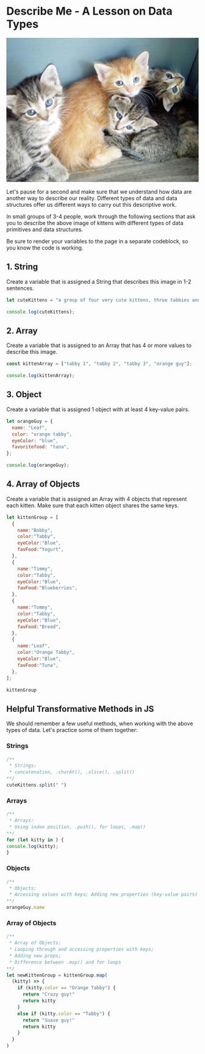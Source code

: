 # Describe Me - A Lesson on Data Types

![Cute bunch of 4 kittens](./../assets/images/cute-kittens.jpg)

Let's pause for a second and make sure that we understand how data are another way to describe our reality. Different types of data and data structures offer us different ways to carry out this descriptive work.

In small groups of 3-4 people, work through the following sections that ask you to describe the above image of kittens with different types of data primitives and data structures.

<p class="warning">
  Be sure to render your variables to the page in a separate codeblock, so you know the code is working.
</p>

## 1. String

Create a variable that is assigned a String that describes this image in 1-2 sentences.

```js
let cuteKittens = "a group of four very cute kittens, three tabbies and one orange!";
```
```js
console.log(cuteKittens);
```

## 2. Array

Create a variable that is assigned to an Array that has 4 or more values to describe this image.

```js
const kittenArray = ["tabby 1", "tabby 2", "tabby 3", "orange guy"];
```

```js
console.log(kittenArray);
```

## 3. Object

Create a variable that is assigned 1 object with at least 4 key-value pairs.

```js
let orangeGuy = {
  name: "Leaf",
  color: "orange tabby",
  eyeColor: "blue",
  favoritefood: "tuna",
};
```

```js
console.log(orangeGuy);
```

## 4. Array of Objects

Create a variable that is assigned an Array with 4 objects that represent each kitten. Make sure that each kitten object shares the same keys.

```js
let kittenGroup = [
  {
    name:"Bobby",
    color:"Tabby",
    eyeColor:"Blue",
    favFood:"Yogurt",
  },
  {
    name:"Timmy",
    color:"Tabby",
    eyeColor:"Blue",
    favFood:"Blueberries",
  },
  {
    name:"Tommy",
    color:"Tabby",
    eyeColor:"Blue",
    favFood:"Bread",
  },
  {
    name:"Leaf",
    color:"Orange Tabby",
    eyeColor:"Blue",
    favFood:"Tuna",
  },
];
```

```js
kittenGroup
```

## Helpful Transformative Methods in JS

We should remember a few useful methods, when working with the above types of data. Let's practice some of them together:

### Strings

```js
/**
 * Strings:
 * concatenation, .charAt(), .slice(), .split()
**/
cuteKittens.split(" ")
```



### Arrays

```js
/**
 * Arrays:
 * Using index position, .push(), for loops, .map()
**/
for (let kitty in ) {
console.log(kitty);
}
```


### Objects

```js
/**
 * Objects:
 * Accessing values with keys; Adding new properties (key-value pairs)
**/
orangeGuy.name
```

### Array of Objects

```js
/**
 * Array of Objects:
 * Looping through and accessing properties with keys;
 * Adding new props;
 * Difference between .map() and for loops
**/
let newKittenGroup = kittenGroup.map(
  (kitty) => {
    if (kitty.color == "Orange Tabby") {
      return "Crazy guy!"
      return kitty
    }
    else if (kitty.color == "Tabby") {
      return "Suave guy!"
      return kitty
    }
  }
)
```
